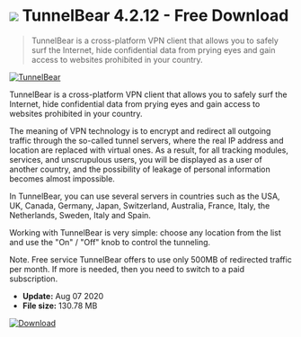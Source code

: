 # ![](https://cdn.softexe.net/static/icon/2/tunnelbear-7063.png) TunnelBear 4.2.12 - Free Download

> TunnelBear is a cross-platform VPN client that allows you to safely surf the Internet, hide confidential data from prying eyes and gain access to websites prohibited in your country.

[![TunnelBear](https://gallery.dpcdn.pl/imgc/Tools/59790/g_-_420x350_1.5_-_x20170703124743_0.png)](https://softexe.net/win/internet/anonymizers-vpn/tunnelbear:gRfc.html)

TunnelBear is a cross-platform VPN client that allows you to safely surf the Internet, hide confidential data from prying eyes and gain access to websites prohibited in your country.

The meaning of VPN technology is to encrypt and redirect all outgoing traffic through the so-called tunnel servers, where the real IP address and location are replaced with virtual ones. As a result, for all tracking modules, services, and unscrupulous users, you will be displayed as a user of another country, and the possibility of leakage of personal information becomes almost impossible.

In TunnelBear, you can use several servers in countries such as the USA, UK, Canada, Germany, Japan, Switzerland, Australia, France, Italy, the Netherlands, Sweden, Italy and Spain.

Working with TunnelBear is very simple: choose any location from the list and use the "On" / "Off" knob to control the tunneling.

Note. Free service TunnelBear offers to use only 500MB of redirected traffic per month. If more is needed, then you need to switch to a paid subscription.


- **Update:** Aug 07 2020
- **File size:** 130.78 MB

[![Download](https://cdn.softexe.net/static/img/download.png)](https://softexe.net/win/internet/anonymizers-vpn/tunnelbear:gRfc.html)


